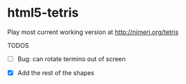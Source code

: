 html5-tetris
============

Play most current working version at http://nimeri.org/tetris

TODOS
- [ ] Bug: can rotate termino out of screen
- [X] Add the rest of the shapes

